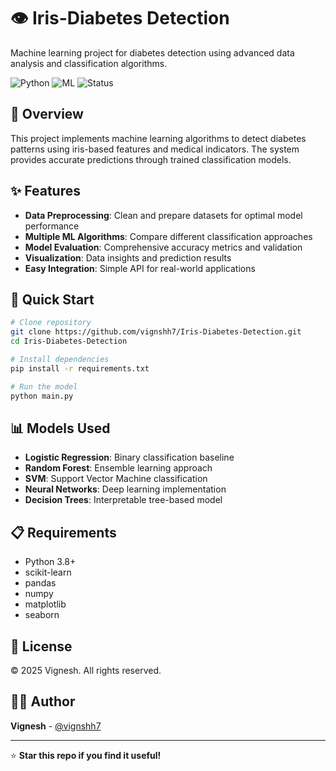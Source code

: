 # 👁️ Iris-Diabetes Detection

Machine learning project for diabetes detection using advanced data analysis and classification algorithms.

![Python](https://img.shields.io/badge/Python-3.8+-blue) ![ML](https://img.shields.io/badge/ML-Classification-orange) ![Status](https://img.shields.io/badge/Status-Active-green)

## 🎯 Overview

This project implements machine learning algorithms to detect diabetes patterns using iris-based features and medical indicators. The system provides accurate predictions through trained classification models.

## ✨ Features

- **Data Preprocessing**: Clean and prepare datasets for optimal model performance
- **Multiple ML Algorithms**: Compare different classification approaches
- **Model Evaluation**: Comprehensive accuracy metrics and validation
- **Visualization**: Data insights and prediction results
- **Easy Integration**: Simple API for real-world applications

## 🚀 Quick Start

```bash
# Clone repository
git clone https://github.com/vignshh7/Iris-Diabetes-Detection.git
cd Iris-Diabetes-Detection

# Install dependencies
pip install -r requirements.txt

# Run the model
python main.py
```

## 📊 Models Used

- **Logistic Regression**: Binary classification baseline
- **Random Forest**: Ensemble learning approach
- **SVM**: Support Vector Machine classification
- **Neural Networks**: Deep learning implementation
- **Decision Trees**: Interpretable tree-based model



## 📋 Requirements

- Python 3.8+
- scikit-learn
- pandas
- numpy
- matplotlib
- seaborn


## 📄 License

© 2025 Vignesh. All rights reserved.

## 👨‍💻 Author

**Vignesh** - [@vignshh7](https://github.com/vignshh7)

---

⭐ **Star this repo if you find it useful!**
